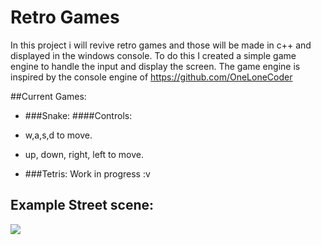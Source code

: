 # Retro Games

In this project i will revive retro games and those will be made in c++ and displayed in the windows console. To do this I created a simple game engine to handle the input and display the screen. The game engine is inspired by the console engine of https://github.com/OneLoneCoder

##Current Games:
* ###Snake:
####Controls:
* w,a,s,d to move.
* up, down, right, left to move.

* ###Tetris: Work in progress :v


## Example Street scene:
![](https://i.gyazo.com/2fb46188c5188013b7bd76f6e2278bfc.jpg)
